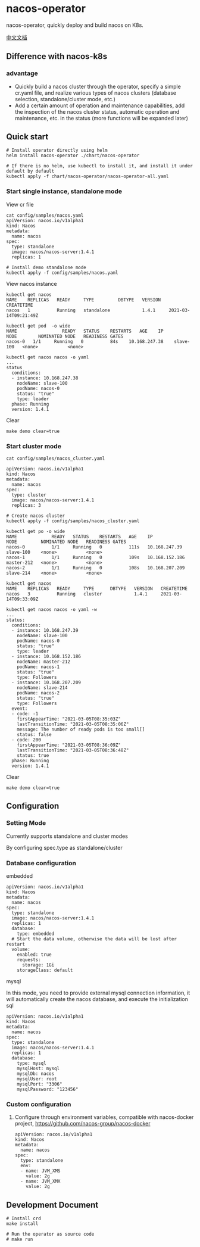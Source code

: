 # nacos-operator

nacos-operator, quickly deploy and build nacos on K8s.

[中文文档](./README-CN.md)
## Difference with nacos-k8s
### advantage
- Quickly build a nacos cluster through the operator, specify a simple cr.yaml file, and realize various types of nacos clusters (database selection, standalone/cluster mode, etc.)
- Add a certain amount of operation and maintenance capabilities, add the inspection of the nacos cluster status, automatic operation and maintenance, etc. in the status (more functions will be expanded later)

## Quick start
```
# Install operator directly using helm
helm install nacos-operator ./chart/nacos-operator 

# If there is no helm, use kubectl to install it, and install it under default by default
kubectl apply -f chart/nacos-operator/nacos-operator-all.yaml
```

### Start single instance, standalone mode
View cr file
```
cat config/samples/nacos.yaml
apiVersion: nacos.io/v1alpha1
kind: Nacos
metadata:
  name: nacos
spec:
  type: standalone
  image: nacos/nacos-server:1.4.1
  replicas: 1

# Install demo standalone mode
kubectl apply -f config/samples/nacos.yaml
```

View nacos instance
```
kubectl get nacos
NAME    REPLICAS   READY     TYPE         DBTYPE   VERSION   CREATETIME
nacos   1          Running   standalone            1.4.1     2021-03-14T09:21:49Z

kubectl get pod  -o wide
NAME                 READY   STATUS    RESTARTS   AGE    IP               NODE        NOMINATED NODE   READINESS GATES
nacos-0   1/1     Running   0          84s    10.168.247.38    slave-100   <none>           <none>

kubectl get nacos nacos -o yaml
...
status
  conditions:
  - instance: 10.168.247.38
    nodeName: slave-100
    podName: nacos-0
    status: "true"
    type: leader
  phase: Running
  version: 1.4.1
```
Clear
```
make demo clear=true
```
### Start cluster mode
```
cat config/samples/nacos_cluster.yaml

apiVersion: nacos.io/v1alpha1
kind: Nacos
metadata:
  name: nacos
spec:
  type: cluster
  image: nacos/nacos-server:1.4.1
  replicas: 3
```
```
# Create nacos cluster
kubectl apply -f config/samples/nacos_cluster.yaml

kubectl get po -o wide
NAME             READY   STATUS    RESTARTS   AGE    IP               NODE         NOMINATED NODE   READINESS GATES
nacos-0          1/1     Running   0          111s   10.168.247.39    slave-100    <none>           <none>
nacos-1          1/1     Running   0          109s   10.168.152.186   master-212   <none>           <none>
nacos-2          1/1     Running   0          108s   10.168.207.209   slave-214    <none>           <none>

kubectl get nacos
NAME    REPLICAS   READY     TYPE      DBTYPE   VERSION   CREATETIME
nacos   3          Running   cluster            1.4.1     2021-03-14T09:33:09Z

kubectl get nacos nacos -o yaml -w
...
status:
  conditions:
  - instance: 10.168.247.39
    nodeName: slave-100
    podName: nacos-0
    status: "true"
    type: leader
  - instance: 10.168.152.186
    nodeName: master-212
    podName: nacos-1
    status: "true"
    type: Followers
  - instance: 10.168.207.209
    nodeName: slave-214
    podName: nacos-2
    status: "true"
    type: Followers
  event:
  - code: -1
    firstAppearTime: "2021-03-05T08:35:03Z"
    lastTransitionTime: "2021-03-05T08:35:06Z"
    message: The number of ready pods is too small[]
    status: false
  - code: 200
    firstAppearTime: "2021-03-05T08:36:09Z"
    lastTransitionTime: "2021-03-05T08:36:48Z"
    status: true
  phase: Running
  version: 1.4.1
```

Clear
```
make demo clear=true
```
## Configuration
### Setting Mode
Currently supports standalone and cluster modes

By configuring spec.type as standalone/cluster

### Database configuration
embedded
```
apiVersion: nacos.io/v1alpha1
kind: Nacos
metadata:
  name: nacos
spec:
  type: standalone
  image: nacos/nacos-server:1.4.1
  replicas: 1
  database:
    type: embedded
  # Start the data volume, otherwise the data will be lost after restart
  volume:
    enabled: true
    requests:
      storage: 1Gi
    storageClass: default
```

mysql

In this mode, you need to provide external mysql connection information, it will automatically create the nacos database, and execute the initialization sql
```
apiVersion: nacos.io/v1alpha1
kind: Nacos
metadata:
  name: nacos
spec:
  type: standalone
  image: nacos/nacos-server:1.4.1
  replicas: 1
  database:
    type: mysql
    mysqlHost: mysql
    mysqlDb: nacos
    mysqlUser: root
    mysqlPort: "3306"
    mysqlPassword: "123456"
```
### Custom configuration
1. Configure through environment variables, compatible with nacos-docker project, https://github.com/nacos-group/nacos-docker

    ```
    apiVersion: nacos.io/v1alpha1
    kind: Nacos
    metadata:
      name: nacos
    spec:
      type: standalone
      env:
      - name: JVM_XMS
        value: 2g
      - name: JVM_XMX
        value: 2g
    ```


  

## Development Document
```
# Install crd
make install

# Run the operator as source code
# make run
```
